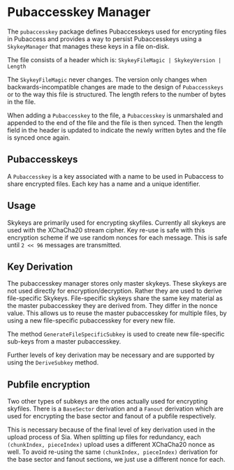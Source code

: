 # Pubaccesskey Manager
The `pubaccesskey` package defines Pubaccesskeys used for encrypting files in Pubaccess and
provides a way to persist Pubaccesskeys using a `SkykeyManager` that manages these
keys in a file on-disk.

The file consists of a header which is:
  `SkykeyFileMagic | SkykeyVersion | Length`

The `SkykeyFileMagic` never changes. The version only changes when
backwards-incompatible changes are made to the design of `Pubaccesskeys` or to the way
this file is structured. The length refers to the number of bytes in the file.

When adding a `Pubaccesskey` to the file, a `Pubaccesskey` is unmarshaled and appended to
the end of the file and the file is then synced. Then the length field in the
header is updated to indicate the newly written bytes and the file is synced
once again.

## Pubaccesskeys
A `Pubaccesskey` is a key associated with a name to be used in Pubaccess to share
encrypted files. Each key has a name and a unique identifier.

## Usage

Skykeys are primarily used for encrypting skyfiles. Currently all skykeys are used with the 
XChaCha20 stream cipher. Key re-use is safe with this encryption scheme if we
use random nonces for each message. This is safe until `2 << 96` messages are
transmitted.

## Key Derivation

The pubaccesskey manager stores only master skykeys. These skykeys are not used
directly for encryption/decryption. Rather they are used to derive file-specific
Skykeys. File-specific skykeys share the same key material as the master pubaccesskey
they are derived from. They differ in the nonce value. This allows us to reuse
the master pubaccesskey for multiple files, by using a new file-specific pubaccesskey for
every new file. 

The method `GenerateFileSpecificSubkey` is used to create new file-specific
sub-keys from a master pubaccesskey. 

Further levels of key derivation may be necessary and are supported by using the
`DeriveSubkey` method.

## Pubfile encryption
Two other types of subkeys are the ones actually used for encrypting skyfiles.
There is a `BaseSector` derivation and a `Fanout` derivation which are used for
encrypting the base sector and fanout of a pubfile respectively. 

This is necessary because of the final level of key derivation used in the upload
process of Sia. When splitting up files for redundancy, each `(chunkIndex,
pieceIndex)` upload uses a different XChaCha20 nonce as well. To avoid re-using
the same `(chunkIndex, pieceIndex)` derivation for the base sector and fanout
sections, we just use a different nonce for each.
